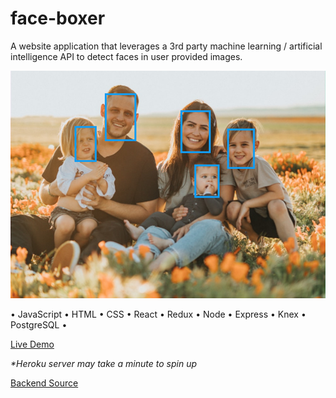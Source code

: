 # face-boxer

A website application that leverages a 3rd party machine
learning / artificial intelligence API to detect faces in user provided images.

![face detection demo screenshot.png](./face-detection-demo-screenshot.png)

• JavaScript • HTML • CSS • React • Redux • Node • Express • Knex • PostgreSQL •

[Live Demo](https://face-boxer-frontend.herokuapp.com/)

_\*Heroku server may take a minute to spin up_

[Backend Source](https://github.com/tomrule007/face-boxer)
